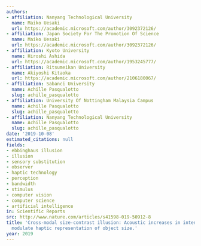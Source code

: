 ```yaml
---
authors:
- affiliation: Nanyang Technological University
  name: Maiko Uesaki
  url: https://academic.microsoft.com/author/3092372126/
- affiliation: Japan Society For The Promotion Of Science
  name: Maiko Uesaki
  url: https://academic.microsoft.com/author/3092372126/
- affiliation: Kyoto University
  name: Hiroshi Ashida
  url: https://academic.microsoft.com/author/1953245777/
- affiliation: Ritsumeikan University
  name: Akiyoshi Kitaoka
  url: https://academic.microsoft.com/author/2106180067/
- affiliation: Sabanci University
  name: Achille Pasqualotto
  slug: achille_pasqualotto
- affiliation: University Of Nottingham Malaysia Campus
  name: Achille Pasqualotto
  slug: achille_pasqualotto
- affiliation: Nanyang Technological University
  name: Achille Pasqualotto
  slug: achille_pasqualotto
date: '2019-10-08'
estimated_citations: null
fields:
- ebbinghaus illusion
- illusion
- sensory substitution
- observer
- haptic technology
- perception
- bandwidth
- stimulus
- computer vision
- computer science
- artificial intelligence
in: Scientific Reports
src: http://www.nature.com/articles/s41598-019-50912-8
title: 'Cross-modal size-contrast illusion: Acoustic increases in intensity and bandwidth
  modulate haptic representation of object size.'
year: 2019
---
```

